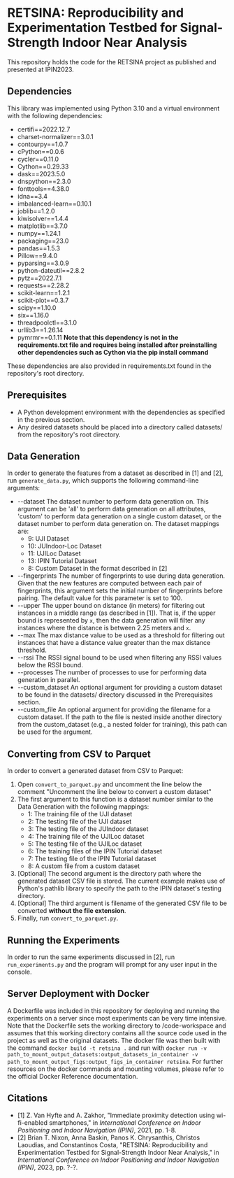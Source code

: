 # RETSINA: Reproducibility and Experimentation Testbed for Signal-Strength Indoor Near Analysis

This repository holds the code for the RETSINA project as published and presented at IPIN2023.

## Dependencies

This library was implemented using Python 3.10 and a virtual environment with the following dependencies:

- certifi==2022.12.7
- charset-normalizer==3.0.1
- contourpy==1.0.7
- cPython==0.0.6
- cycler==0.11.0
- Cython==0.29.33
- dask==2023.5.0
- dnspython==2.3.0
- fonttools==4.38.0
- idna==3.4
- imbalanced-learn==0.10.1
- joblib==1.2.0
- kiwisolver==1.4.4
- matplotlib==3.7.0
- numpy==1.24.1
- packaging==23.0
- pandas==1.5.3
- Pillow==9.4.0
- pyparsing==3.0.9
- python-dateutil==2.8.2
- pytz==2022.7.1
- requests==2.28.2
- scikit-learn==1.2.1
- scikit-plot==0.3.7
- scipy==1.10.0
- six==1.16.0
- threadpoolctl==3.1.0
- urllib3==1.26.14
- pymrmr==0.1.11 **Note that this dependency is not in the requirements.txt file and requires being installed after
  preinstalling other dependencies such as Cython via the pip install command**

These dependencies are also provided in requirements.txt found in the repository's root directory.

## Prerequisites

- A Python development environment with the dependencies as specified in the previous section.
- Any desired datasets should be placed into a directory called datasets/ from the repository's root directory.

## Data Generation

In order to generate the features from a dataset as described in [1] and [2], run `generate_data.py`, which supports the
following command-line arguments:

- \--dataset The dataset number to perform data generation on. This argument can be 'all' to perform data generation on
  all attributes, 'custom' to perform data generation on a single custom dataset, or the dataset number to perform data
  generation on. The dataset mappings are:
    - 9: UJI Dataset
    - 10: JUIndoor-Loc Dataset
    - 11: UJILoc Dataset
    - 13: IPIN Tutorial Dataset
    - 8: Custom Dataset in the format described in [2]
- \--fingerprints The number of fingerprints to use during data generation. Given that the new features are computed
  between each pair of fingerprints, this argument sets the initial number of fingerprints before pairing. The default
  value for this parameter is set to 100.
- \--upper The upper bound on distance (in meters) for filtering out instances in a middle range (as described in [1]).
  That is, if the upper bound is represented by `x`, then the data generation will filter any instances where the
  distance is between 2.25 meters and `x`.
- \--max The max distance value to be used as a threshold for filtering out instances that have a distance value greater
  than the max distance threshold.
- \--rssi The RSSI signal bound to be used when filtering any RSSI values below the RSSI bound.
- \--processes The number of processes to use for performing data generation in parallel.
- \--custom_dataset An optional argument for providing a custom dataset to be found in the datasets/ directory discussed
  in the Prerequisites section.
- \--custom_file An optional argument for providing the filename for a custom dataset. If the path to the file is nested
  inside another directory from the custom_dataset (e.g., a nested folder for training), this path can be used for
  the argument.

## Converting from CSV to Parquet

In order to convert a generated dataset from CSV to Parquet:

1. Open `convert_to_parquet.py` and uncomment the line below the comment "Uncomment the line below to convert a custom
   dataset"
2. The first argument to this function is a dataset number similar to the Data Generation with the following mappings:
    - 1: The training file of the UJI dataset
    - 2: The testing file of the UJI dataset
    - 3: The testing file of the JUIndoor dataset
    - 4: The training file of the UJILoc dataset
    - 5: The testing file of the UJILoc dataset
    - 6: The training files of the IPIN Tutorial dataset
    - 7: The testing file of the IPIN Tutorial dataset
    - 8: A custom file from a custom dataset
3. [Optional] The second argument is the directory path where the generated dataset CSV file is stored. The current
   example makes use of Python's pathlib library to specify the path to the IPIN dataset's testing directory.
4. [Optional] The third argument is filename of the generated CSV file to be converted **without the file extension**.
5. Finally, run `convert_to_parquet.py`.

## Running the Experiments

In order to run the same experiments discussed in [2], run `run_experiments.py` and the program will prompt for any user
input in the console.

## Server Deployment with Docker

A Dockerfile was included in this repository for deploying and running the experiments on a server since most
experiments can be very time intensive. Note that the Dockerfile sets the working directory to /code-workspace and
assumes that this working directory contains all the source code used in the project as well as the original datasets. The docker file
was then built with the command `docker build -t retsina .` and run
with `docker run -v path_to_mount_output_datasets:output_datasets_in_container -v path_to_mount_output_figs:output_figs_in_container retsina`.
For further resources on the docker commands and mounting volumes, please refer to the official Docker Reference
documentation.

## Citations

- [1] Z. Van Hyfte and A. Zakhor, "Immediate proximity detection using wi-fi-enabled smartphones," in *International
  Conference on Indoor Positioning and Indoor Navigation (IPIN)*, 2021, pp. 1-8.
- [2] Brian T. Nixon, Anna Baskin, Panos K. Chrysanthis, Christos Laoudias, and Constantinos Costa, "RETSINA:
  Reproducibility and Experimentation Testbed for Signal-Strength Indoor Near Analysis," in *International Conference on
  Indoor Positioning and Indoor Navigation (IPIN)*, 2023, pp. ?-?. 
